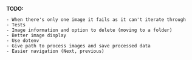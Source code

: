 **TODO:**    
    
    - When there's only one image it fails as it can't iterate through
    - Tests
    - Image information and option to delete (moving to a folder)
    - Better image display
    - Use dotenv
    - Give path to process images and save processed data
    - Easier navigation (Next, previous) 